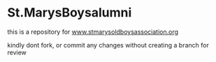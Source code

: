 # St.MarysBoysalumni
this is a repository for www.stmarysoldboysassociation.org


kindly dont fork, or commit any changes without creating  a branch for review
